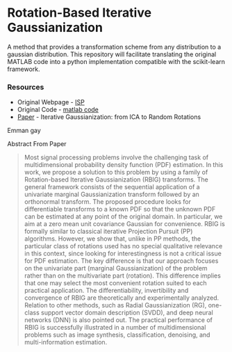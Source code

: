 # Rotation-Based Iterative Gaussianization


A method that provides a transformation scheme from any distribution to a gaussian distribution. This repository will facilitate translating the original MATLAB code into a python implementation compatible with the scikit-learn framework.


### Resources

* Original Webpage - [ISP](http://isp.uv.es/rbig.html)
* Original Code - [matlab code](http://isp.uv.es/code/featureextraction/RBIG_toolbox.zip)
* [Paper](https://arxiv.org/abs/1602.00229) - Iterative Gaussianization: from ICA to Random Rotations

Emman gay 

Abstract From Paper

> Most signal processing problems involve the challenging task of multidimensional probability density function (PDF) estimation. In this work, we propose a solution to this problem by using a family of Rotation-based Iterative Gaussianization (RBIG) transforms. The general framework consists of the sequential application of a univariate marginal Gaussianization transform followed by an orthonormal transform. The proposed procedure looks for differentiable transforms to a known PDF so that the unknown PDF can be estimated at any point of the original domain. In particular, we aim at a zero mean unit covariance Gaussian for convenience. RBIG is formally similar to classical iterative Projection Pursuit (PP) algorithms. However, we show that, unlike in PP methods, the particular class of rotations used has no special qualitative relevance in this context, since looking for interestingness is not a critical issue for PDF estimation. The key difference is that our approach focuses on the univariate part (marginal Gaussianization) of the problem rather than on the multivariate part (rotation). This difference implies that one may select the most convenient rotation suited to each practical application. The differentiability, invertibility and convergence of RBIG are theoretically and experimentally analyzed. Relation to other methods, such as Radial Gaussianization (RG), one-class support vector domain description (SVDD), and deep neural networks (DNN) is also pointed out. The practical performance of RBIG is successfully illustrated in a number of multidimensional problems such as image synthesis, classification, denoising, and multi-information estimation.